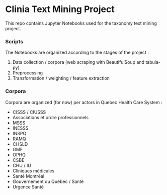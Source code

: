 # Clinia Text Mining Project

This repo contains Jupyter Notebooks used for the taxonomy text mining project. 

### **Scripts**
The Notebooks are organized according to the stages of the project : 

1. Data collection / corpora (web scraping with BeautifulSoup and tabula-py)
2. Preprocessing
3. Transformation / weighting / feature extraction
  
### **Corpora**
Corpora are organized (for now) per actors in Quebec Health Care System :
- CISSS / CIUSSS
- Associations et ordre professionnels
- MSSS
- INESSS
- INSPQ
- RAMQ
- CHSLD
- GMF
- OPHQ
- CSBE
- CHU / IU
- Cliniques médicales
- Santé Montréal
- Gouvernement du Québec / Santé
- Urgence Santé
